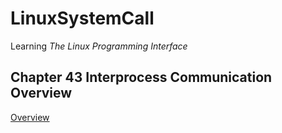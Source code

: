 # LinuxSystemCall
Learning *The Linux Programming Interface*

## Chapter 43 Interprocess Communication Overview
[Overview](./43-ipc-interview/overviwe.md)
